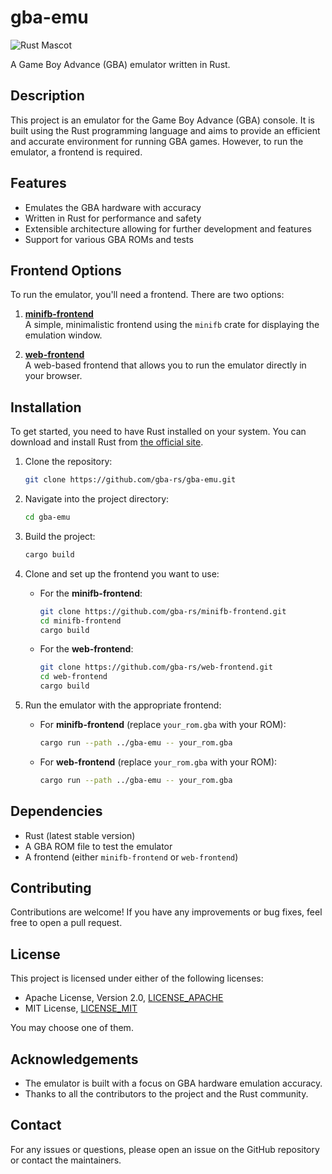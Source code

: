 # gba-emu

![Rust Mascot](https://raw.githubusercontent.com/rust-lang/rust-logo/master/rust-logo-512x512.png)

A Game Boy Advance (GBA) emulator written in Rust.

## Description

This project is an emulator for the Game Boy Advance (GBA) console. It is built using the Rust programming language and aims to provide an efficient and accurate environment for running GBA games. However, to run the emulator, a frontend is required.

## Features

- Emulates the GBA hardware with accuracy
- Written in Rust for performance and safety
- Extensible architecture allowing for further development and features
- Support for various GBA ROMs and tests

## Frontend Options

To run the emulator, you'll need a frontend. There are two options:

1. **[minifb-frontend](https://github.com/gba-rs/minifb-frontend)**  
   A simple, minimalistic frontend using the `minifb` crate for displaying the emulation window.

2. **[web-frontend](https://github.com/gba-rs/web-frontend)**  
   A web-based frontend that allows you to run the emulator directly in your browser.

## Installation

To get started, you need to have Rust installed on your system. You can download and install Rust from [the official site](https://www.rust-lang.org/).

1. Clone the repository:

    ```bash
    git clone https://github.com/gba-rs/gba-emu.git
    ```

2. Navigate into the project directory:

    ```bash
    cd gba-emu
    ```

3. Build the project:

    ```bash
    cargo build
    ```

4. Clone and set up the frontend you want to use:

    - For the **minifb-frontend**:

        ```bash
        git clone https://github.com/gba-rs/minifb-frontend.git
        cd minifb-frontend
        cargo build
        ```

    - For the **web-frontend**:

        ```bash
        git clone https://github.com/gba-rs/web-frontend.git
        cd web-frontend
        cargo build
        ```

5. Run the emulator with the appropriate frontend:

    - For **minifb-frontend** (replace `your_rom.gba` with your ROM):

        ```bash
        cargo run --path ../gba-emu -- your_rom.gba
        ```

    - For **web-frontend** (replace `your_rom.gba` with your ROM):

        ```bash
        cargo run --path ../gba-emu -- your_rom.gba
        ```

## Dependencies

- Rust (latest stable version)
- A GBA ROM file to test the emulator
- A frontend (either `minifb-frontend` or `web-frontend`)

## Contributing

Contributions are welcome! If you have any improvements or bug fixes, feel free to open a pull request.

## License

This project is licensed under either of the following licenses:

- Apache License, Version 2.0, [LICENSE_APACHE](LICENSE_APACHE)
- MIT License, [LICENSE_MIT](LICENSE_MIT)

You may choose one of them.

## Acknowledgements

- The emulator is built with a focus on GBA hardware emulation accuracy.
- Thanks to all the contributors to the project and the Rust community.

## Contact

For any issues or questions, please open an issue on the GitHub repository or contact the maintainers.
